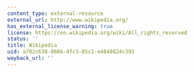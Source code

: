 ```yaml
---
content_type: external-resource
external_url: http://www.wikipedia.org/
has_external_license_warning: true
license: https://en.wikipedia.org/wiki/All_rights_reserved
status: ''
title: Wikipedia
uid: a702c638-0666-4fc3-85c1-e4848824c393
wayback_url: ''
---
```

